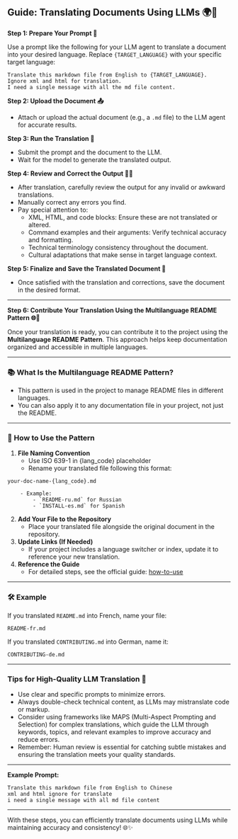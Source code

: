 ## Guide: Translating Documents Using LLMs 🌍🤖

**Step 1: Prepare Your Prompt 📝**

Use a prompt like the following for your LLM agent to translate a document into your desired language. Replace `{TARGET_LANGUAGE}` with your specific target language:

```
Translate this markdown file from English to {TARGET_LANGUAGE}.
Ignore xml and html for translation.
I need a single message with all the md file content.
```

**Step 2: Upload the Document 📤**

- Attach or upload the actual document (e.g., a `.md` file) to the LLM agent for accurate results.

**Step 3: Run the Translation 🔄**

- Submit the prompt and the document to the LLM.
- Wait for the model to generate the translated output.

**Step 4: Review and Correct the Output 🧐✅**

- After translation, carefully review the output for any invalid or awkward translations.
- Manually correct any errors you find.
- Pay special attention to:
  - XML, HTML, and code blocks: Ensure these are not translated or altered.
  - Command examples and their arguments: Verify technical accuracy and formatting.
  - Technical terminology consistency throughout the document.
  - Cultural adaptations that make sense in target language context.

**Step 5: Finalize and Save the Translated Document 💾**

- Once satisfied with the translation and corrections, save the document in the desired format.

---

**Step 6: Contribute Your Translation Using the Multilanguage README Pattern 🌐💾**

Once your translation is ready, you can contribute it to the project using the **Multilanguage README Pattern**. This approach helps keep documentation organized and accessible in multiple languages.

---

### 📚 What Is the Multilanguage README Pattern?

- This pattern is used in the project to manage README files in different languages.
- You can also apply it to any documentation file in your project, not just the README.

---

### 📝 How to Use the Pattern

1. **File Naming Convention**
    - Use ISO 639-1 in {lang_code} placeholder
    - Rename your translated file following this format:

```
your-doc-name-{lang_code}.md
```

        - Example:
            - `README-ru.md` for Russian
            - `INSTALL-es.md` for Spanish
2. **Add Your File to the Repository**
    - Place your translated file alongside the original document in the repository.
3. **Update Links (If Needed)**
    - If your project includes a language switcher or index, update it to reference your new translation.
4. **Reference the Guide**
    - For detailed steps, see the official guide:
      [how-to-use](https://github.com/jonatasemidio/multilanguage-readme-pattern/blob/master/STEPS.md)

---

### 🛠️ Example

If you translated `README.md` into French, name your file:

```
README-fr.md
```

If you translated `CONTRIBUTING.md` into German, name it:

```
CONTRIBUTING-de.md
```

---

### Tips for High-Quality LLM Translation 🚀

- Use clear and specific prompts to minimize errors.
- Always double-check technical content, as LLMs may mistranslate code or markup.
- Consider using frameworks like MAPS (Multi-Aspect Prompting and Selection) for complex translations, which guide the LLM through keywords, topics, and relevant examples to improve accuracy and reduce errors.
- Remember: Human review is essential for catching subtle mistakes and ensuring the translation meets your quality standards.

---

**Example Prompt:**

```
Translate this markdown file from English to Chinese
xml and html ignore for translate
i need a single message with all md file content
```

---

With these steps, you can efficiently translate documents using LLMs while maintaining accuracy and consistency! 🌐✨

